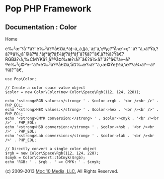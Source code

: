 Pop PHP Framework
=================

Documentation : Color
---------------------

Home

è‰²æˆ?åˆ†ã?¯è‰²ã?®å€¤ã‚ªãƒ–ã‚¸ã‚§ã‚¯ãƒˆã‚’ç®¡ç?†Â·æ´»ç”¨ã?™ã‚‹ã?Ÿã‚?ã?®ä¾¿åˆ©ã?ªã‚³ãƒ³ãƒ?ãƒ¼ãƒ?ãƒ³ãƒˆã?§ã?™ã€‚ã?¾ã?Ÿã€?RGBã?‹ã‚‰CMYKã?¸ã?®å¤‰æ?›ã?¯ã€?ä¾‹ã?ˆã?°ã€?ä»–ã?®è‰²ç©ºé–“ã?«è‰²ã?®å€¤ã‚’å¤‰æ?›ã?™ã‚‹æ©Ÿèƒ½ã‚’æ??ä¾›ã?—ã?¾ã?™ã€‚

    use Pop\Color;

    // Create a color space value object
    $color = new Color\Color(new Color\Space\Rgb(112, 124, 228));

    echo '<strong>RGB values:</strong> ' . $color->rgb . '<br /><br />' . PHP_EOL;
    echo '<strong>HEX values:</strong> ' . $color->hex . '<br /><br />' . PHP_EOL;
    echo '<strong>CMYK conversion:</strong> ' . $color->cmyk . '<br /><br />' . PHP_EOL;
    echo '<strong>HSB conversion:</strong> ' . $color->hsb . '<br /><br />' . PHP_EOL;
    echo '<strong>Lab conversion:</strong> ' . $color->lab . '<br /><br />' . PHP_EOL;

    // Directly convert a single color object
    $rgb = new Color\Space\Rgb(112, 124, 228);
    $cmyk = Color\Convert::toCmyk($rgb);
    echo 'RGB: ' . $rgb . ' => CMYK: ' . $cmyk;

\(c) 2009-2013 [Moc 10 Media, LLC.](http://www.moc10media.com) All
Rights Reserved.
